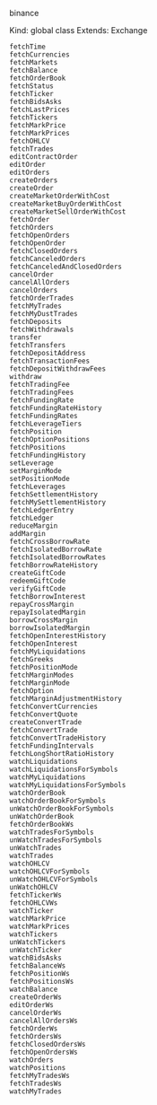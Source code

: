 binance

Kind: global class
Extends: Exchange

    fetchTime
    fetchCurrencies
    fetchMarkets
    fetchBalance
    fetchOrderBook
    fetchStatus
    fetchTicker
    fetchBidsAsks
    fetchLastPrices
    fetchTickers
    fetchMarkPrice
    fetchMarkPrices
    fetchOHLCV
    fetchTrades
    editContractOrder
    editOrder
    editOrders
    createOrders
    createOrder
    createMarketOrderWithCost
    createMarketBuyOrderWithCost
    createMarketSellOrderWithCost
    fetchOrder
    fetchOrders
    fetchOpenOrders
    fetchOpenOrder
    fetchClosedOrders
    fetchCanceledOrders
    fetchCanceledAndClosedOrders
    cancelOrder
    cancelAllOrders
    cancelOrders
    fetchOrderTrades
    fetchMyTrades
    fetchMyDustTrades
    fetchDeposits
    fetchWithdrawals
    transfer
    fetchTransfers
    fetchDepositAddress
    fetchTransactionFees
    fetchDepositWithdrawFees
    withdraw
    fetchTradingFee
    fetchTradingFees
    fetchFundingRate
    fetchFundingRateHistory
    fetchFundingRates
    fetchLeverageTiers
    fetchPosition
    fetchOptionPositions
    fetchPositions
    fetchFundingHistory
    setLeverage
    setMarginMode
    setPositionMode
    fetchLeverages
    fetchSettlementHistory
    fetchMySettlementHistory
    fetchLedgerEntry
    fetchLedger
    reduceMargin
    addMargin
    fetchCrossBorrowRate
    fetchIsolatedBorrowRate
    fetchIsolatedBorrowRates
    fetchBorrowRateHistory
    createGiftCode
    redeemGiftCode
    verifyGiftCode
    fetchBorrowInterest
    repayCrossMargin
    repayIsolatedMargin
    borrowCrossMargin
    borrowIsolatedMargin
    fetchOpenInterestHistory
    fetchOpenInterest
    fetchMyLiquidations
    fetchGreeks
    fetchPositionMode
    fetchMarginModes
    fetchMarginMode
    fetchOption
    fetchMarginAdjustmentHistory
    fetchConvertCurrencies
    fetchConvertQuote
    createConvertTrade
    fetchConvertTrade
    fetchConvertTradeHistory
    fetchFundingIntervals
    fetchLongShortRatioHistory
    watchLiquidations
    watchLiquidationsForSymbols
    watchMyLiquidations
    watchMyLiquidationsForSymbols
    watchOrderBook
    watchOrderBookForSymbols
    unWatchOrderBookForSymbols
    unWatchOrderBook
    fetchOrderBookWs
    watchTradesForSymbols
    unWatchTradesForSymbols
    unWatchTrades
    watchTrades
    watchOHLCV
    watchOHLCVForSymbols
    unWatchOHLCVForSymbols
    unWatchOHLCV
    fetchTickerWs
    fetchOHLCVWs
    watchTicker
    watchMarkPrice
    watchMarkPrices
    watchTickers
    unWatchTickers
    unWatchTicker
    watchBidsAsks
    fetchBalanceWs
    fetchPositionWs
    fetchPositionsWs
    watchBalance
    createOrderWs
    editOrderWs
    cancelOrderWs
    cancelAllOrdersWs
    fetchOrderWs
    fetchOrdersWs
    fetchClosedOrdersWs
    fetchOpenOrdersWs
    watchOrders
    watchPositions
    fetchMyTradesWs
    fetchTradesWs
    watchMyTrades